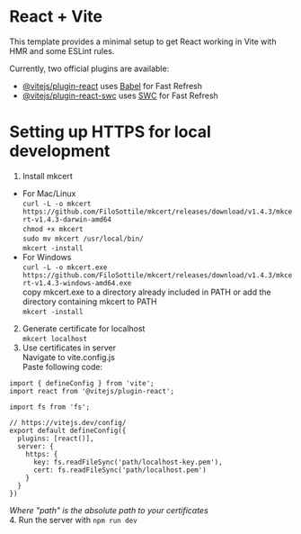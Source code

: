 # React + Vite

This template provides a minimal setup to get React working in Vite with HMR and some ESLint rules.

Currently, two official plugins are available:

- [@vitejs/plugin-react](https://github.com/vitejs/vite-plugin-react/blob/main/packages/plugin-react/README.md) uses [Babel](https://babeljs.io/) for Fast Refresh
- [@vitejs/plugin-react-swc](https://github.com/vitejs/vite-plugin-react-swc) uses [SWC](https://swc.rs/) for Fast Refresh

# Setting up HTTPS for local development

1. Install mkcert
- For Mac/Linux  
  `curl -L -o mkcert https://github.com/FiloSottile/mkcert/releases/download/v1.4.3/mkcert-v1.4.3-darwin-amd64`  
  `chmod +x mkcert`  
  `sudo mv mkcert /usr/local/bin/`  
  `mkcert -install`  
- For Windows  
  `curl -L -o mkcert.exe https://github.com/FiloSottile/mkcert/releases/download/v1.4.3/mkcert-v1.4.3-windows-amd64.exe`  
  copy mkcert.exe to a directory already included in PATH or add the directory containing mkcert to PATH  
  `mkcert -install`
2. Generate certificate for localhost  
  `mkcert localhost`
3. Use certificates in server  
  Navigate to vite.config.js  
  Paste following code:
```
import { defineConfig } from 'vite';
import react from '@vitejs/plugin-react';

import fs from 'fs';

// https://vitejs.dev/config/
export default defineConfig({
  plugins: [react()],
  server: {
    https: {
      key: fs.readFileSync('path/localhost-key.pem'),
      cert: fs.readFileSync('path/localhost.pem')
    }
  }
})
```
*Where "path" is the absolute path to your certificates*  
4. Run the server with `npm run dev`

